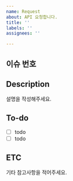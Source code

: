 ```yaml
---
name: Request
about: API 요청합니다.
title: ''
labels: ''
assignees: ''

---
```


## 이슈 번호 

## Description
설명을 작성해주세요.

## To-do
- [ ] todo
- [ ] todo

## ETC
기타 참고사항을 적어주세요.
